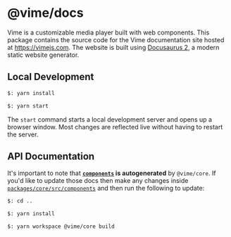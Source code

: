 # @vime/docs

Vime is a customizable media player built with web components. This package 
contains the source code for the Vime documentation site hosted at https://vimejs.com. The website 
is built using [Docusaurus 2](https://v2.docusaurus.io/), a modern static website generator.

## Local Development

```bash
$: yarn install

$: yarn start
```

The `start` command starts a local development server and opens up a browser window. Most changes
are reflected live without having to restart the server.

## API Documentation

It's important to note that **[`components`](./docs/components) is autogenerated** by
`@vime/core`. If you'd like to update those docs then make any changes inside
[`packages/core/src/components`](../packages/core/src/components) and then run the following to update:

```bash
$: cd ..

$: yarn install

$: yarn workspace @vime/core build
```
